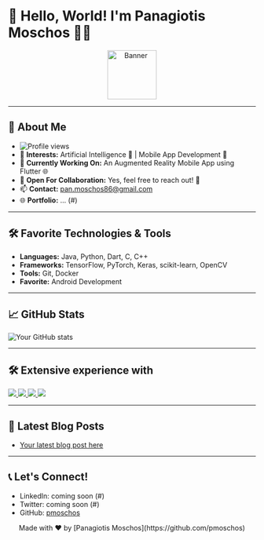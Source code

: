 # 👋 Hello, World! I'm Panagiotis Moschos 👨‍💻

<p align="center">
  <img src="https://github.com/pmoschos/pmoschos/assets/133533759/b5789ffd-9579-4fcd-8bf3-c0b230c1bda8" alt="Banner" width="100" height="auto">
</p>

---

## 🌟 About Me
- ![Profile views](https://komarev.com/ghpvc/?username=pmoschos&color=blue)
- 👀 **Interests:** Artificial Intelligence 🤖 | Mobile App Development 📱
- 🌱 **Currently Working On:** An Augmented Reality Mobile App using Flutter 🌐
- 💞️ **Open For Collaboration:** Yes, feel free to reach out! 🤝
- 📫 **Contact:** [pan.moschos86@gmail.com](mailto:pan.moschos86@gmail.com)
- 🌐 **Portfolio:** ... (#)

---

## 🛠️ Favorite Technologies & Tools

- **Languages:** Java, Python, Dart, C, C++
- **Frameworks:** TensorFlow, PyTorch, Keras, scikit-learn, OpenCV
- **Tools:** Git, Docker
- **Favorite:** Android Development

---

## 📈 GitHub Stats

![Your GitHub stats](https://github-readme-stats.vercel.app/api?username=pmoschos&show_icons=true&theme=radical)

---
## 🛠️ Extensive experience with

<a href="https://skillicons.dev">
    <img src="https://skillicons.dev/icons?i=css,html,js,ts,angular,bootstrap,flutter,md" />
</a>
<a href="https://skillicons.dev">
    <img src="https://skillicons.dev/icons?i=java,c,py,js,nodejs,dart,docker,dotnet" />
</a>
<a href="https://skillicons.dev">
    <img src="https://skillicons.dev/icons?i=spring,hibernate,mysql,mongodb,firebase,git,bash,idea" />
</a>
<a href="https://skillicons.dev">
    <img src="https://skillicons.dev/icons?i=postman,gradle,maven,selenium,cs,figma,tensorflow,pytorch" />
</a>

---

## 📝 Latest Blog Posts

<!-- BLOG-POST-LIST:START -->
- [Your latest blog post here](#)
<!-- BLOG-POST-LIST:END -->

---

## 📞 Let's Connect!

- LinkedIn: coming soon (#)
- Twitter: coming soon (#)
- GitHub: [pmoschos](https://github.com/pmoschos)

<p align="center">
  Made with ❤️ by [Panagiotis Moschos](https://github.com/pmoschos)
</p>
